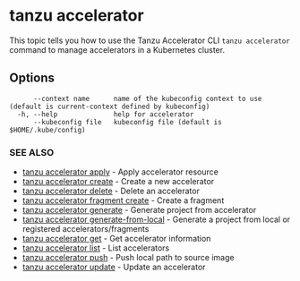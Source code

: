 # tanzu accelerator

This topic tells you how to use the Tanzu Accelerator CLI `tanzu accelerator`
command to manage accelerators in a Kubernetes cluster.

## Options

```console
      --context name      name of the kubeconfig context to use (default is current-context defined by kubeconfig)
  -h, --help              help for accelerator
      --kubeconfig file   kubeconfig file (default is $HOME/.kube/config)
```

### SEE ALSO

* [tanzu accelerator apply](tanzu_accelerator_apply.hbs.md)	 - Apply accelerator resource
* [tanzu accelerator create](tanzu_accelerator_create.hbs.md)	 - Create a new accelerator
* [tanzu accelerator delete](tanzu_accelerator_delete.hbs.md)	 - Delete an accelerator
* [tanzu accelerator fragment create](tanzu_accelerator_fragment_create.hbs.md)	 - Create a fragment
* [tanzu accelerator generate](tanzu_accelerator_generate.hbs.md)	 - Generate project from accelerator
* [tanzu accelerator generate-from-local](tanzu_accelerator_generate_from_local.hbs.md)  - Generate a project from local or registered accelerators/fragments
* [tanzu accelerator get](tanzu_accelerator_get.hbs.md)	 - Get accelerator information
* [tanzu accelerator list](tanzu_accelerator_list.hbs.md)	 - List accelerators
* [tanzu accelerator push](tanzu_accelerator_push.hbs.md)	 - Push local path to source image
* [tanzu accelerator update](tanzu_accelerator_update.hbs.md)	 - Update an accelerator
